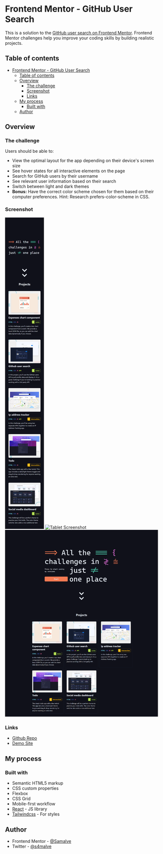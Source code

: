 # Frontend Mentor - GitHub User Search

This is a solution to the [GitHub user search on Frontend Mentor](https://www.frontendmentor.io/challenges/github-user-search-app-Q09YOgaH6). Frontend Mentor challenges help you improve your coding skills by building realistic projects.

## Table of contents

- [Frontend Mentor - GitHub User Search](#frontend-mentor---github-user-search)
	- [Table of contents](#table-of-contents)
	- [Overview](#overview)
		- [The challenge](#the-challenge)
		- [Screenshot](#screenshot)
		- [Links](#links)
	- [My process](#my-process)
		- [Built with](#built-with)
	- [Author](#author)

## Overview

### The challenge

Users should be able to:

- View the optimal layout for the app depending on their device's screen size
- See hover states for all interactive elements on the page
- Search for GitHub users by their username
- See relevant user information based on their search
- Switch between light and dark themes
- **Bonus:** Have the correct color scheme chosen for them based on their computer preferences. Hint: Research prefers-color-scheme in CSS.

### Screenshot

![Mobile Screenshot](src/.readme-assets/mobile-screenshot.png)
![Tablet Screenshot](./src/.readme-assets/tablet-screenshot.png)
![Desktop Screenshot](./src/.readme-assets/desktop-screenshot.png)

### Links

- [Github Repo](https://github.com/s4malve/frontend-mentor-github-user-search)
- [Demo Site](https://62a3d6743eb97f31e84169e4--lustrous-concha-5fab30.netlify.app/)

## My process

### Built with

- Semantic HTML5 markup
- CSS custom properties
- Flexbox
- CSS Grid
- Mobile-first workflow
- [React](https://reactjs.org/) - JS library
- [Tailwindcss](https://tailwindcss.com/) - For styles

## Author

- Frontend Mentor - [@Samalve](https://www.frontendmentor.io/profile/Samalve)
- Twitter - [@s4malve](https://www.twitter.com/s4malve)
